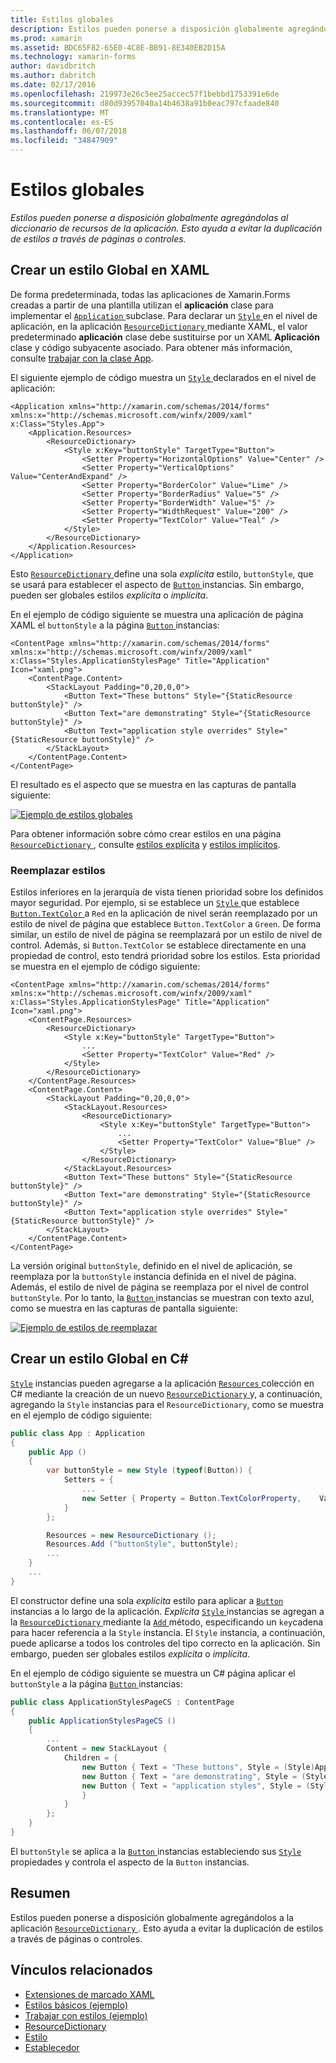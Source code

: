 ```yaml
---
title: Estilos globales
description: Estilos pueden ponerse a disposición globalmente agregándolas al diccionario de recursos de la aplicación. Esto ayuda a evitar la duplicación de estilos a través de páginas o controles.
ms.prod: xamarin
ms.assetid: BDC65F82-65E0-4C8E-BB91-8E340EB2D15A
ms.technology: xamarin-forms
author: davidbritch
ms.author: dabritch
ms.date: 02/17/2016
ms.openlocfilehash: 219973e26c5ee25accec57f1bebbd1753391e6de
ms.sourcegitcommit: d80d93957040a14b4638a91b0eac797cfaade840
ms.translationtype: MT
ms.contentlocale: es-ES
ms.lasthandoff: 06/07/2018
ms.locfileid: "34847909"
---
```

# <a name="global-styles"></a>Estilos globales

_Estilos pueden ponerse a disposición globalmente agregándolas al diccionario de recursos de la aplicación. Esto ayuda a evitar la duplicación de estilos a través de páginas o controles._

## <a name="creating-a-global-style-in-xaml"></a>Crear un estilo Global en XAML

De forma predeterminada, todas las aplicaciones de Xamarin.Forms creadas a partir de una plantilla utilizan el **aplicación** clase para implementar el [ `Application` ](https://developer.xamarin.com/api/type/Xamarin.Forms.Application/) subclase. Para declarar un [ `Style` ](https://developer.xamarin.com/api/type/Xamarin.Forms.Style/) en el nivel de aplicación, en la aplicación [ `ResourceDictionary` ](https://developer.xamarin.com/api/type/Xamarin.Forms.ResourceDictionary/) mediante XAML, el valor predeterminado **aplicación** clase debe sustituirse por un XAML **Aplicación** clase y código subyacente asociado. Para obtener más información, consulte [trabajar con la clase App](~/xamarin-forms/app-fundamentals/application-class.md).

El siguiente ejemplo de código muestra un [ `Style` ](https://developer.xamarin.com/api/type/Xamarin.Forms.Style/) declarados en el nivel de aplicación:

```xaml
<Application xmlns="http://xamarin.com/schemas/2014/forms" xmlns:x="http://schemas.microsoft.com/winfx/2009/xaml" x:Class="Styles.App">
    <Application.Resources>
        <ResourceDictionary>
            <Style x:Key="buttonStyle" TargetType="Button">
                <Setter Property="HorizontalOptions" Value="Center" />
                <Setter Property="VerticalOptions" Value="CenterAndExpand" />
                <Setter Property="BorderColor" Value="Lime" />
                <Setter Property="BorderRadius" Value="5" />
                <Setter Property="BorderWidth" Value="5" />
                <Setter Property="WidthRequest" Value="200" />
                <Setter Property="TextColor" Value="Teal" />
            </Style>
        </ResourceDictionary>
    </Application.Resources>
</Application>
```

Esto [ `ResourceDictionary` ](https://developer.xamarin.com/api/type/Xamarin.Forms.ResourceDictionary/) define una sola *explícita* estilo, `buttonStyle`, que se usará para establecer el aspecto de [ `Button` ](https://developer.xamarin.com/api/type/Xamarin.Forms.Button/) instancias. Sin embargo, pueden ser globales estilos *explícita* o *implícita*.

En el ejemplo de código siguiente se muestra una aplicación de página XAML el `buttonStyle` a la página [ `Button` ](https://developer.xamarin.com/api/type/Xamarin.Forms.Button/) instancias:

```xaml
<ContentPage xmlns="http://xamarin.com/schemas/2014/forms" xmlns:x="http://schemas.microsoft.com/winfx/2009/xaml" x:Class="Styles.ApplicationStylesPage" Title="Application" Icon="xaml.png">
    <ContentPage.Content>
        <StackLayout Padding="0,20,0,0">
            <Button Text="These buttons" Style="{StaticResource buttonStyle}" />
            <Button Text="are demonstrating" Style="{StaticResource buttonStyle}" />
            <Button Text="application style overrides" Style="{StaticResource buttonStyle}" />
        </StackLayout>
    </ContentPage.Content>
</ContentPage>
```

El resultado es el aspecto que se muestra en las capturas de pantalla siguiente:

[![](application-images/application-styles-1.png "Ejemplo de estilos globales")](application-images/application-styles-1-large.png#lightbox "ejemplo estilos globales")

Para obtener información sobre cómo crear estilos en una página [ `ResourceDictionary` ](https://developer.xamarin.com/api/type/Xamarin.Forms.ResourceDictionary/), consulte [estilos explícita](~/xamarin-forms/user-interface/styles/explicit.md) y [estilos implícitos](~/xamarin-forms/user-interface/styles/implicit.md).

### <a name="overriding-styles"></a>Reemplazar estilos

Estilos inferiores en la jerarquía de vista tienen prioridad sobre los definidos mayor seguridad. Por ejemplo, si se establece un [ `Style` ](https://developer.xamarin.com/api/type/Xamarin.Forms.Style/) que establece [ `Button.TextColor` ](https://developer.xamarin.com/api/property/Xamarin.Forms.Button.TextColor/) a `Red` en la aplicación de nivel serán reemplazado por un estilo de nivel de página que establece `Button.TextColor` a `Green`. De forma similar, un estilo de nivel de página se reemplazará por un estilo de nivel de control. Además, si `Button.TextColor` se establece directamente en una propiedad de control, esto tendrá prioridad sobre los estilos. Esta prioridad se muestra en el ejemplo de código siguiente:

```xaml
<ContentPage xmlns="http://xamarin.com/schemas/2014/forms" xmlns:x="http://schemas.microsoft.com/winfx/2009/xaml" x:Class="Styles.ApplicationStylesPage" Title="Application" Icon="xaml.png">
    <ContentPage.Resources>
        <ResourceDictionary>
            <Style x:Key="buttonStyle" TargetType="Button">
                ...
                <Setter Property="TextColor" Value="Red" />
            </Style>
        </ResourceDictionary>
    </ContentPage.Resources>
    <ContentPage.Content>
        <StackLayout Padding="0,20,0,0">
            <StackLayout.Resources>
                <ResourceDictionary>
                    <Style x:Key="buttonStyle" TargetType="Button">
                        ...
                        <Setter Property="TextColor" Value="Blue" />
                    </Style>
                </ResourceDictionary>
            </StackLayout.Resources>
            <Button Text="These buttons" Style="{StaticResource buttonStyle}" />
            <Button Text="are demonstrating" Style="{StaticResource buttonStyle}" />
            <Button Text="application style overrides" Style="{StaticResource buttonStyle}" />
        </StackLayout>
    </ContentPage.Content>
</ContentPage>
```

La versión original `buttonStyle`, definido en el nivel de aplicación, se reemplaza por la `buttonStyle` instancia definida en el nivel de página. Además, el estilo de nivel de página se reemplaza por el nivel de control `buttonStyle`. Por lo tanto, la [ `Button` ](https://developer.xamarin.com/api/type/Xamarin.Forms.Button/) instancias se muestran con texto azul, como se muestra en las capturas de pantalla siguiente:

[![](application-images/application-styles-2.png "Ejemplo de estilos de reemplazar")](application-images/application-styles-2-large.png#lightbox "reemplazar el ejemplo de estilos")

## <a name="creating-a-global-style-in-c35"></a>Crear un estilo Global en C&#35;

[`Style`](https://developer.xamarin.com/api/type/Xamarin.Forms.Style/) instancias pueden agregarse a la aplicación [ `Resources` ](https://developer.xamarin.com/api/property/Xamarin.Forms.VisualElement.Resources/) colección en C# mediante la creación de un nuevo [ `ResourceDictionary` ](https://developer.xamarin.com/api/type/Xamarin.Forms.ResourceDictionary/)y, a continuación, agregando la `Style` instancias para el `ResourceDictionary`, como se muestra en el ejemplo de código siguiente:

```csharp
public class App : Application
{
    public App ()
    {
        var buttonStyle = new Style (typeof(Button)) {
            Setters = {
                ...
                new Setter { Property = Button.TextColorProperty,    Value = Color.Teal }
            }
        };

        Resources = new ResourceDictionary ();
        Resources.Add ("buttonStyle", buttonStyle);
        ...
    }
    ...
}
```

El constructor define una sola *explícita* estilo para aplicar a [ `Button` ](https://developer.xamarin.com/api/type/Xamarin.Forms.Button/) instancias a lo largo de la aplicación. *Explícita* [ `Style` ](https://developer.xamarin.com/api/type/Xamarin.Forms.Style/) instancias se agregan a la [ `ResourceDictionary` ](https://developer.xamarin.com/api/type/Xamarin.Forms.ResourceDictionary/) mediante la [ `Add` ](https://developer.xamarin.com/api/member/Xamarin.Forms.ResourceDictionary.Add/p/System.String/System.Object/) método, especificando un `key`cadena para hacer referencia a la `Style` instancia. El `Style` instancia, a continuación, puede aplicarse a todos los controles del tipo correcto en la aplicación. Sin embargo, pueden ser globales estilos *explícita* o *implícita*.

En el ejemplo de código siguiente se muestra un C# página aplicar el `buttonStyle` a la página [ `Button` ](https://developer.xamarin.com/api/type/Xamarin.Forms.Button/) instancias:

```csharp
public class ApplicationStylesPageCS : ContentPage
{
    public ApplicationStylesPageCS ()
    {
        ...
        Content = new StackLayout {
            Children = {
                new Button { Text = "These buttons", Style = (Style)Application.Current.Resources ["buttonStyle"] },
                new Button { Text = "are demonstrating", Style = (Style)Application.Current.Resources ["buttonStyle"] },
                new Button { Text = "application styles", Style = (Style)Application.Current.Resources ["buttonStyle"]
                }
            }
        };
    }
}
```

El `buttonStyle` se aplica a la [ `Button` ](https://developer.xamarin.com/api/type/Xamarin.Forms.Button/) instancias estableciendo sus [ `Style` ](https://developer.xamarin.com/api/property/Xamarin.Forms.VisualElement.Style/) propiedades y controla el aspecto de la `Button` instancias.

## <a name="summary"></a>Resumen

Estilos pueden ponerse a disposición globalmente agregándolos a la aplicación [ `ResourceDictionary` ](https://developer.xamarin.com/api/type/Xamarin.Forms.ResourceDictionary/). Esto ayuda a evitar la duplicación de estilos a través de páginas o controles.



## <a name="related-links"></a>Vínculos relacionados

- [Extensiones de marcado XAML](~/xamarin-forms/xaml/xaml-basics/xaml-markup-extensions.md)
- [Estilos básicos (ejemplo)](https://developer.xamarin.com/samples/xamarin-forms/UserInterface/Styles/BasicStyles/)
- [Trabajar con estilos (ejemplo)](https://developer.xamarin.com/samples/xamarin-forms/WorkingWithStyles/)
- [ResourceDictionary](https://developer.xamarin.com/api/type/Xamarin.Forms.ResourceDictionary/)
- [Estilo](https://developer.xamarin.com/api/type/Xamarin.Forms.Style/)
- [Establecedor](https://developer.xamarin.com/api/type/Xamarin.Forms.Setter/)
